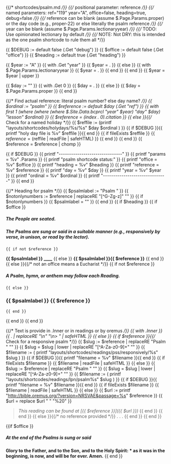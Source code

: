 {{/* shortcodes/psalm.md */}}
{{/* positional parameter: reference */}}
{{/* named parameters: ref="119" year="A", office=false, heading=true, debug=false */}}
{{/* reference can be blank (assume  $.Page.Params.proper) or the day code (e.g., proper-22) or else literally the psalm reference */}}
{{/*  year can be blank (assume $.Page.Params.lectionaryyear) */}}
{{/* TODO: Use opinionated lectionary by default */}}
{{/* NOTE: Not DRY: this is intended as the one psalm shortcode to rule them all */}}

{{ $DEBUG := default false (.Get "debug") }}
{{ $office := default false (.Get "office") }}
{{ $heading := default true (.Get "heading") }}

{{ $year := "A" }}
{{ with .Get "year" }}
  {{ $year = . }}
{{ else }}
{{ with $.Page.Params.lectionaryyear }}
  {{ $year = . }}
{{ end }}
{{ end }}
{{ $year = $year | upper }}

{{ $day := "" }}
{{ with .Get 0 }}
  {{ $day = . }}
{{ else }}
  {{ $day = $.Page.Params.proper }}
{{ end }}

{{/* Find actual reference: literal psalm number? else day name? */}}
{{ $ordinal := "psalm" }}
{{ $reference := default $day (.Get "ref") }}
{{  with first 1 (where (where (where $.Site.Data.bcprcl "year" $year) "day" $day) "lesson" $ordinal) }}
	{{ $reference = (index . 0).citation }}
{{ else }}{{/* Check for a named holiday */}}
	{{ $reffile := (printf "layouts/shortcodes/holydays/%s/%s" $day $ordinal ) }}
	{{ if $DEBUG }}{{ printf "holy day file is %v" $reffile }}{{ end }}
	{{ if fileExists $reffile }}
		{{ $reference = ($reffile | readFile | safeHTML) }}
	{{ end }}
{{ end }}
{{ $reference = $reference | chomp }}

{{ if $DEBUG }}
    {{ printf "-------------------------------" }}
	{{ printf "params = %v" .Params }}
    {{ printf "psalm shortcode status:" }}
	{{ printf "office = %v" $office }}
	{{ printf "heading = %v" $heading }}
	{{ printf "reference = %v" $reference }}
	{{ printf "day = %v" $day }}
	{{ printf "year = %v" $year }}
	{{ printf "ordinal = %v" $ordinal }}
    {{ printf "-------------------------------" }}
{{ end }}

{{/* Heading for psalm */}}
{{ $psalmlabel := "Psalm " }}
{{ $notonlynumbers := $reference | replaceRE "[^G-Zg-z]" "" }}
{{ if $notonlynumbers }}
  {{ $psalmlabel = "" }}
{{ end }}
{{ if $heading }}
  {{ if $office }}
##### The People are seated.
##### The Psalms are sung or said in a suitable manner (e.g., responsively by verse, in unison, or read by the lector).
    {{ if not $reference }}
**{{ $psalmlabel }} ____**
    {{ else }}
**{{ $psalmlabel }}{{ $reference }}**
    {{ end }}
  {{ else }}{{/* not an office means a Eucharist */}}
    {{ if not $reference }}
##### A Psalm, hymn, or anthem may follow each Reading.
    {{ else }}
### {{ $psalmlabel }} {{ $reference }}
    {{ end }}
  {{ end }}
{{ end }}

{{/* Text is provide in .Inner or in readings or by oremus */}}
{{ with .Inner }}
  {{ . | replaceRE "\n" "\n> " | safeHTML }}
{{ else }}
  {{ if $reference }}{{/* Check for a responsive psalm */}}
    {{ $slug := $reference | replaceRE "Psalm " "" }}
    {{ $slug = $slug | lower | replaceRE "[^A-Za-z0-9]+" "" }}
    {{ $filename := ( printf "layouts/shortcodes/readings/pss/responsively/%s" $slug ) }}
    {{ if $DEBUG }}{{ printf "filename = %v" $filename }}{{ end }}
    {{ if fileExists $filename }}
{{ $filename | readFile | safeHTML }}
	{{ else }}
      {{ $slug := $reference | replaceRE "Psalm " "" }}
      {{ $slug = $slug | lower | replaceRE "[^A-Za-z0-9]+" "" }}
      {{ $filename := ( printf "layouts/shortcodes/readings/lpn/psalm%s" $slug ) }}
      {{ if $DEBUG }}{{ printf "filename = %v" $filename }}{{ end }}
      {{ if fileExists $filename }}
{{ $filename | readFile | safeHTML }}
      {{ else }}
        {{ $url := printf "http://bible.oremus.org/?version=NRSVAE&passage=%s" $reference }}
        {{ $url = replace $url " " "%20" }}
> _This reading can be found at [{{ $reference }}]({{ $url }})_
      {{ end }}
    {{ end }}
 {{ else }}{{/* no reference provided */}}
> . . .
 {{ end }}
{{ end }}

{{if $office }}
##### At the end of the Psalms is sung or said
**Glory to the Father, and to the Son, and to the Holy Spirit: \*
as it was in the beginning, is now, and will be for ever. Amen.**
{{ end }}
